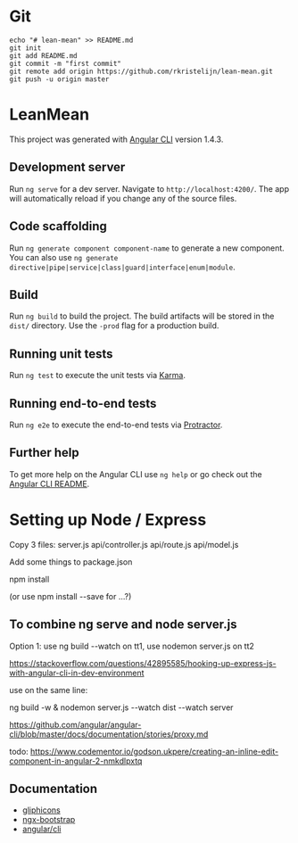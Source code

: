 # Git

    echo "# lean-mean" >> README.md
    git init
    git add README.md
    git commit -m "first commit"
    git remote add origin https://github.com/rkristelijn/lean-mean.git
    git push -u origin master

# LeanMean

This project was generated with [Angular CLI](https://github.com/angular/angular-cli) version 1.4.3.

## Development server

Run `ng serve` for a dev server. Navigate to `http://localhost:4200/`. The app will automatically reload if you change any of the source files.

## Code scaffolding

Run `ng generate component component-name` to generate a new component. You can also use `ng generate directive|pipe|service|class|guard|interface|enum|module`.

## Build

Run `ng build` to build the project. The build artifacts will be stored in the `dist/` directory. Use the `-prod` flag for a production build.

## Running unit tests

Run `ng test` to execute the unit tests via [Karma](https://karma-runner.github.io).

## Running end-to-end tests

Run `ng e2e` to execute the end-to-end tests via [Protractor](http://www.protractortest.org/).

## Further help

To get more help on the Angular CLI use `ng help` or go check out the [Angular CLI README](https://github.com/angular/angular-cli/blob/master/README.md).

# Setting up Node / Express
Copy 3 files:
server.js
api/controller.js
api/route.js
api/model.js

Add some things to package.json

npm install 

(or use npm install --save for ...?)

## To combine ng serve and node server.js
Option 1: use ng build --watch on tt1, use nodemon server.js on tt2

https://stackoverflow.com/questions/42895585/hooking-up-express-js-with-angular-cli-in-dev-environment 

use on the same line: 

ng build -w & nodemon server.js --watch dist --watch server

https://github.com/angular/angular-cli/blob/master/docs/documentation/stories/proxy.md

todo: https://www.codementor.io/godson.ukpere/creating-an-inline-edit-component-in-angular-2-nmkdlpxtq

## Documentation
* [gliphicons](https://getbootstrap.com/docs/3.3/components/)
* [ngx-bootstrap](https://valor-software.com/ngx-bootstrap/#/)
* [angular/cli](https://github.com/angular/angular-cli/wiki)
